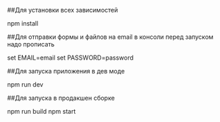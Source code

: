 ##Для установки всех зависимостей

npm install

##Для отправки формы и файлов на email в консоли перед запуском надо прописать

set EMAIL=email
set PASSWORD=password

##Для запуска приложения в дев моде

npm run dev

##Для запуска в продакшен сборке 

npm run build 
npm start